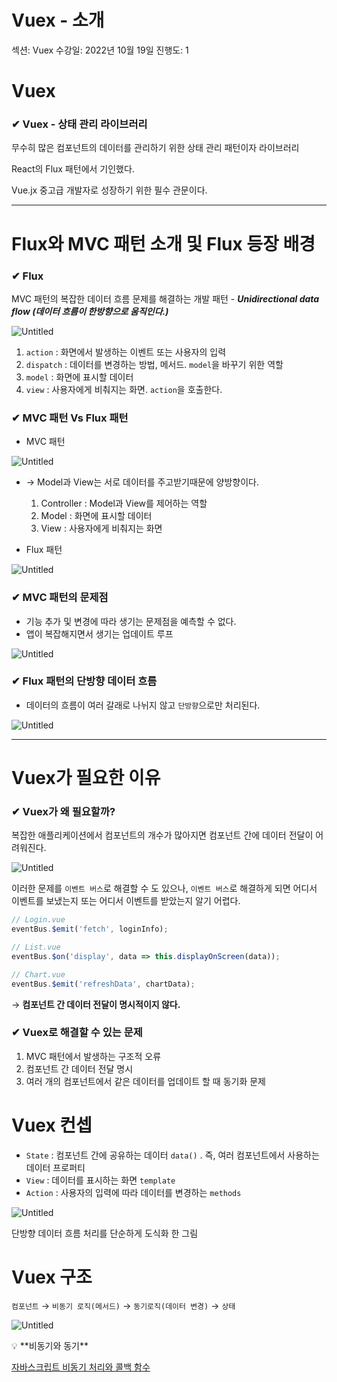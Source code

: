 # Vuex - 소개

섹션: Vuex
수강일: 2022년 10월 19일
진행도: 1

# Vuex

### ✔ Vuex - 상태 관리 라이브러리

무수히 많은 컴포넌트의 데이터를 관리하기 위한 상태 관리 패턴이자 라이브러리

React의 Flux 패턴에서 기인했다.

Vue.jx 중고급 개발자로 성장하기 위한 필수 관문이다.

---

# Flux와 MVC 패턴 소개 및 Flux 등장 배경

### ✔ Flux

MVC 패턴의 복잡한 데이터 흐름 문제를 해결하는 개발 패턴 - ***Unidirectional data flow (데이터 흐름이 한방향으로 움직인다.)***

![Untitled](Vuex%20-%20%E1%84%89%E1%85%A9%E1%84%80%E1%85%A2%20627c49507ed74f00a7fb47d5ec34352d/Untitled.png)

1. `action` : 화면에서 발생하는 이벤트 또는 사용자의 입력
2. `dispatch` : 데이터를 변경하는 방법, 메서드. `model`을 바꾸기 위한 역할
3. `model` : 화면에 표시할 데이터
4. `view` : 사용자에게 비춰지는 화면. `action`을 호출한다.

### ✔ MVC 패턴 Vs Flux 패턴

- MVC 패턴

![Untitled](Vuex%20-%20%E1%84%89%E1%85%A9%E1%84%80%E1%85%A2%20627c49507ed74f00a7fb47d5ec34352d/Untitled%201.png)

- → Model과 View는 서로 데이터를 주고받기때문에 양방향이다.
    1. Controller : Model과 View를 제어하는 역할
    2. Model : 화면에 표시할 데이터
    3. View : 사용자에게 비춰지는 화면
    

- Flux 패턴

![Untitled](Vuex%20-%20%E1%84%89%E1%85%A9%E1%84%80%E1%85%A2%20627c49507ed74f00a7fb47d5ec34352d/Untitled%202.png)

### ✔ MVC 패턴의 문제점

- 기능 추가 및 변경에 따라 생기는 문제점을 예측할 수 없다.
- 앱이 복잡해지면서 생기는 업데이트 루프

![Untitled](Vuex%20-%20%E1%84%89%E1%85%A9%E1%84%80%E1%85%A2%20627c49507ed74f00a7fb47d5ec34352d/Untitled%203.png)

### ✔ Flux 패턴의 단방향 데이터 흐름

- 데이터의 흐름이 여러 갈래로 나뉘지 않고 `단방향`으로만 처리된다.

![Untitled](Vuex%20-%20%E1%84%89%E1%85%A9%E1%84%80%E1%85%A2%20627c49507ed74f00a7fb47d5ec34352d/Untitled%204.png)

---

# Vuex가 필요한 이유

### ✔ Vuex가 왜 필요할까?

복잡한 애플리케이션에서 컴포넌트의 개수가 많아지면 컴포넌트 간에 데이터 전달이 어려워진다.

![Untitled](Vuex%20-%20%E1%84%89%E1%85%A9%E1%84%80%E1%85%A2%20627c49507ed74f00a7fb47d5ec34352d/Untitled%205.png)

이러한 문제를 `이벤트 버스`로 해결할 수 도 있으나, `이벤트 버스`로 해결하게 되면 어디서 이벤트를 보냈는지 또는 어디서 이벤트를 받았는지 알기 어렵다.

```jsx
// Login.vue
eventBus.$emit('fetch', loginInfo);

// List.vue
eventBus.$on('display', data => this.displayOnScreen(data));

// Chart.vue
eventBus.$emit('refreshData', chartData);
```

→ **컴포넌트 간 데이터 전달이 명시적이지 않다.**

### ✔ Vuex로 해결할 수 있는 문제

1. MVC 패턴에서 발생하는 구조적 오류
2. 컴포넌트 간 데이터 전달 명시
3. 여러 개의 컴포넌트에서 같은 데이터를 업데이트 할 때 동기화 문제

# Vuex 컨셉

- `State` : 컴포넌트 간에 공유하는 데이터 `data()` . 즉, 여러 컴포넌트에서 사용하는 데이터 프로퍼티
- `View` : 데이터를 표시하는 화면 `template`
- `Action` : 사용자의 입력에 따라 데이터를 변경하는 `methods`

![Untitled](Vuex%20-%20%E1%84%89%E1%85%A9%E1%84%80%E1%85%A2%20627c49507ed74f00a7fb47d5ec34352d/Untitled%206.png)

단방향 데이터 흐름 처리를 단순하게 도식화 한 그림

# Vuex 구조

`컴포넌트` → `비동기 로직(메서드)` → `동기로직(데이터 변경)` → `상태`

![Untitled](Vuex%20-%20%E1%84%89%E1%85%A9%E1%84%80%E1%85%A2%20627c49507ed74f00a7fb47d5ec34352d/Untitled%207.png)

<aside>
💡 **비동기와 동기**

[자바스크립트 비동기 처리와 콜백 함수](https://joshua1988.github.io/web-development/javascript/javascript-asynchronous-operation/)

</aside>